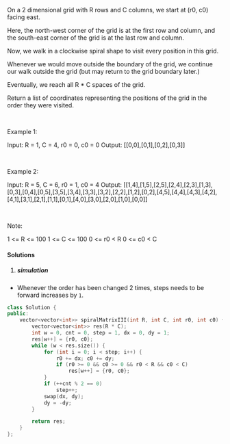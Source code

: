 On a 2 dimensional grid with R rows and C columns, we start at (r0, c0) facing east.

Here, the north-west corner of the grid is at the first row and column, and the south-east corner of the grid is at the last row and column.

Now, we walk in a clockwise spiral shape to visit every position in this grid. 

Whenever we would move outside the boundary of the grid, we continue our walk outside the grid (but may return to the grid boundary later.) 

Eventually, we reach all R * C spaces of the grid.

Return a list of coordinates representing the positions of the grid in the order they were visited.

 

Example 1:

Input: R = 1, C = 4, r0 = 0, c0 = 0
Output: [[0,0],[0,1],[0,2],[0,3]]


 

Example 2:

Input: R = 5, C = 6, r0 = 1, c0 = 4
Output: [[1,4],[1,5],[2,5],[2,4],[2,3],[1,3],[0,3],[0,4],[0,5],[3,5],[3,4],[3,3],[3,2],[2,2],[1,2],[0,2],[4,5],[4,4],[4,3],[4,2],[4,1],[3,1],[2,1],[1,1],[0,1],[4,0],[3,0],[2,0],[1,0],[0,0]]


 

Note:

1 <= R <= 100
1 <= C <= 100
0 <= r0 < R
0 <= c0 < C

#### Solutions

1. ##### simulation

- Whenever the order has been changed 2 times, steps needs to be forward increases by `1`.

```cpp
class Solution {
public:
    vector<vector<int>> spiralMatrixIII(int R, int C, int r0, int c0) {
        vector<vector<int>> res(R * C);
        int w = 0, cnt = 0, step = 1, dx = 0, dy = 1;
        res[w++] = {r0, c0};
        while (w < res.size()) {
            for (int i = 0; i < step; i++) {
                r0 += dx; c0 += dy;
                if (r0 >= 0 && c0 >= 0 && r0 < R && c0 < C)
                    res[w++] = {r0, c0};
            }
            if (++cnt % 2 == 0)
                step++;
            swap(dx, dy);
            dy = -dy;
        }

        return res;
    }
};
```